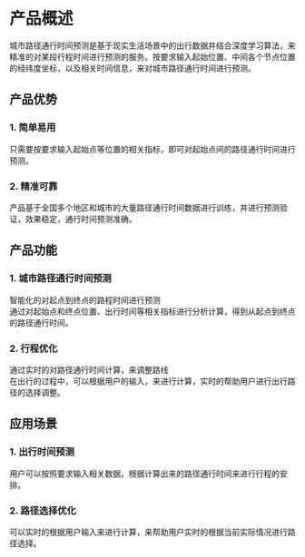 # 产品概述
城市路径通行时间预测是基于现实生活场景中的出行数据并结合深度学习算法，来精准的对某段行程时间进行预测的服务。按要求输入起始位置、中间各个节点位置的经纬度坐标，以及相关时间信息，来对城市路径通行时间进行预测。<br>
## 产品优势
### 1.	简单易用
只需要按要求输入起始点等位置的相关指标，即可对起始点间的路径通行时间进行预测。<br>
### 2.	精准可靠
产品基于全国多个地区和城市的大量路径通行时间数据进行训练，并进行预测验证，效果稳定，通行时间预测准确。<br>

## 产品功能
### 1.	城市路径通行时间预测
智能化的对起点到终点的路程时间进行预测<br>
通过对起始点和终点位置、出行时间等相关指标进行分析计算，得到从起点到终点的路径通行时间。<br>
### 2.	行程优化
通过实时的对路径通行时间计算，来调整路线<br>
在出行的过程中，可以根据用户的输入，来进行计算，实时的帮助用户进行出行路径的选择调整。<br>

## 应用场景
### 1. 出行时间预测
用户可以按照要求输入相关数据，根据计算出来的路径通行时间来进行行程的安排。<br>

### 2. 路径选择优化
可以实时的根据用户输入来进行计算，来帮助用户实时的根据当前实际情况进行路径选择。<br>